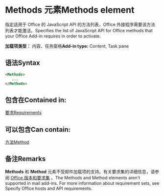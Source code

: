 # <a name="methods-element"></a><span data-ttu-id="6d61f-101">Methods 元素</span><span class="sxs-lookup"><span data-stu-id="6d61f-101">Methods element</span></span>

<span data-ttu-id="6d61f-102">指定适用于 Office 的 JavaScript API 的方法列表，Office 外接程序需要该方法列表才能激活。</span><span class="sxs-lookup"><span data-stu-id="6d61f-102">Specifies the list of JavaScript API for Office methods that your Office Add-in requires in order to activate.</span></span>

<span data-ttu-id="6d61f-103">**加载项类型：** 内容、任务窗格</span><span class="sxs-lookup"><span data-stu-id="6d61f-103">**Add-in type:** Content, Task pane</span></span>

## <a name="syntax"></a><span data-ttu-id="6d61f-104">语法</span><span class="sxs-lookup"><span data-stu-id="6d61f-104">Syntax</span></span>

```XML
<Methods>
   ...
</Methods>
```

## <a name="contained-in"></a><span data-ttu-id="6d61f-105">包含在</span><span class="sxs-lookup"><span data-stu-id="6d61f-105">Contained in:</span></span>

[<span data-ttu-id="6d61f-106">要求</span><span class="sxs-lookup"><span data-stu-id="6d61f-106">Requirements</span></span>](requirements.md)

## <a name="can-contain"></a><span data-ttu-id="6d61f-107">可以包含</span><span class="sxs-lookup"><span data-stu-id="6d61f-107">Can contain:</span></span>

[<span data-ttu-id="6d61f-108">方法</span><span class="sxs-lookup"><span data-stu-id="6d61f-108">Method</span></span>](method.md)

## <a name="remarks"></a><span data-ttu-id="6d61f-109">备注</span><span class="sxs-lookup"><span data-stu-id="6d61f-109">Remarks</span></span>

<span data-ttu-id="6d61f-110">**Methods**  和 **Method** 元素不受邮件加载项的支持。有关要求集的详细信息，请参阅 [Office 版本和要求集](https://docs.microsoft.com/office/dev/add-ins/develop/office-versions-and-requirement-sets) 。</span><span class="sxs-lookup"><span data-stu-id="6d61f-110">The  Methods and Method elements aren't supported in mail add-ins. For more information about requirement sets, see Specify Office hosts and API requirements.</span></span>

